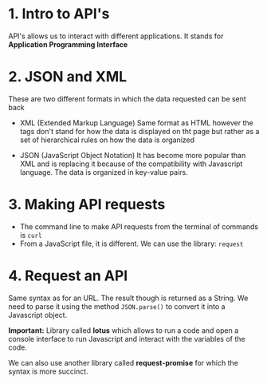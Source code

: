 # 1. Intro to API's

API's allows us to interact with different applications. It stands for **Application Programming Interface**

# 2. JSON and XML

These are two different formats in which the data requested can be sent back

* XML (Extended Markup Language)
Same format as HTML however the tags don't stand for how the data is displayed on tht page but rather as a set of hierarchical rules on how the data is organized

* JSON (JavaScript  Object Notation)
It has become more popular than XML and is replacing it because of the compatibility with Javascript language. The data is organized in key-value pairs.

# 3. Making API requests

* The command line to make API requests from the terminal of commands is `curl`
* From a JavaScript file, it is different. We can use the library: `request`

# 4. Request an API

Same syntax as for an URL.
The result though is returned as a String. We need to parse it using the method `JSON.parse()` to convert it into a Javascript object.

**Important:** Library called **lotus** which allows to run a code and open a console interface to run Javascript and interact with the variables of the code.

We can also use another library called **request-promise** for which the syntax is more succinct.